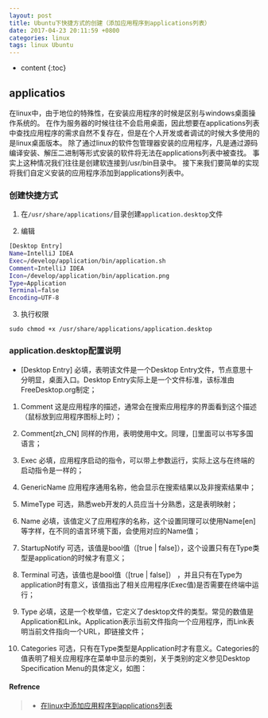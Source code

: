 ```yaml
---
layout: post
title: Ubuntu下快捷方式的创建（添加应用程序到applications列表）
date: 2017-04-23 20:11:59 +0800
categories: linux
tags: linux Ubuntu
---
```


* content
{:toc}







## applicatios

在linux中，由于地位的特殊性，在安装应用程序的时候是区别与windows桌面操作系统的。
在作为服务器的时候往往不会启用桌面，因此想要在applications列表中查找应用程序的需求自然不复存在，但是在个人开发或者调试的时候大多使用的是linux桌面版本。
除了通过linux的软件包管理器安装的应用程序，凡是通过源码编译安装、解压二进制等形式安装的软件将无法在applications列表中被查找。
事实上这种情况我们往往是创建软连接到/usr/bin目录中。
接下来我们要简单的实现将我们自定义安装的应用程序添加到applications列表中。

### 创建快捷方式

1. 在`/usr/share/applications/`目录创建`application.desktop`文件

2. 编辑

```bash
[Desktop Entry]
Name=IntelliJ IDEA
Exec=/develop/application/bin/application.sh
Comment=IntelliJ IDEA
Icon=/develop/application/bin/application.png
Type=Application
Terminal=false
Encoding=UTF-8
```

3. 执行权限

`sudo chmod +x /usr/share/applications/application.desktop`

### application.desktop配置说明

* [Desktop Entry] 必填，表明该文件是一个Desktop Entry文件，节点意思十分明显，桌面入口。Desktop Entry实际上是一个文件标准，该标准由FreeDesktop.org制定；

1. Comment 这是应用程序的描述，通常会在搜索应用程序的界面看到这个描述（鼠标放到应用程序图标上时）；

1. Comment[zh_CN] 同样的作用，表明使用中文。同理，[]里面可以书写多国语言；

1. Exec 必填，应用程序启动的指令，可以带上参数运行，实际上这与在终端的启动指令是一样的；

1. GenericName 应用程序通用名称，他会显示在搜索结果以及非搜索结果中；

1. MimeType 可选，熟悉web开发的人员应当十分熟悉，这是表明映射；

1. Name 必填，该值定义了应用程序的名称，这个设置同理可以使用Name[en]等字样，在不同的语言环境下面，会使用对应的Name值；

1. StartupNotify 可选，该值是bool值（[true | false]），这个设置只有在Type类型是application的时候才有意义；

1. Terminal 可选，该值也是bool值（[true | false]） ，并且只有在Type为application时有意义，该值指出了相关应用程序(Exec值)是否需要在终端中运行；

1. Type 必填，这是一个枚举值，它定义了desktop文件的类型。常见的数值是Application和Link。Application表示当前文件指向一个应用程序，而Link表明当前文件指向一个URL，即链接文件；

1. Categories 可选，只有在Type类型是Application时才有意义。Categories的值表明了相关应用程序在菜单中显示的类别，关于类别的定义参见Desktop Specification Menu的具体定义，如图：


#### Refrence

>* [在linux中添加应用程序到applications列表](https://blog.csdn.net/huahuajjh/article/details/63263485)
